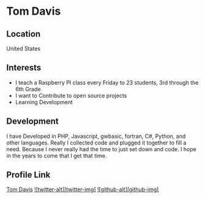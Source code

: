 # Tom Davis

## Location

United States


## Interests

- I teach a Raspberry PI class every Friday to 23 students, 3rd through the 6th Grade
- I want to Contribute to open source projects
- Learning Development

## Development

I have Developed in PHP, Javascript, gwbasic, fortran, C#, Python, and other languages.
Really I collected code and plugged it together to fill a need. Because I never really had the time
to just set down and code. I hope in the years to come that I get that time.


## Profile Link

[Tom Davis](https://github.com/kat35601)
[![twitter-alt][twitter-img]](https://twitter.com/kat35601) [![github-alt][github-img]](https://github.com/kat35601)
